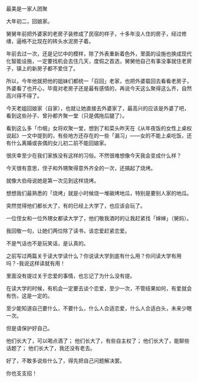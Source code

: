 最美是一家人团聚


大年初二，回娘家。

舅舅年前把外婆家的老房子装修成了民宿的样子，十多年没人住的房子，经过修缮，逼格不比现在的砖头水泥房子着。

年前去过一次，还是记忆中的模样，除了外表重新着色外，里面的设施也换成现代化智能设施，一定要找机会去住几天，度假之首选，舅舅他自己有事没事就住老房子，镇上的新房子都不爱住了。

所以，今年他就把他的姐妹们都统一「召回」老家，也把外婆载回去看看老房子，外婆看了也开心，毕竟对老房子还是最有感情的，再说今天这么聚得这么齐，自然高兴得不得了。

今天老姐回娘家（自家），也就让她直接去外婆家了，最高兴的应该是外婆了吧，看到这些孙子、曾孙都齐聚一堂（只是偶拖后腿了）。

看到这么多「巾帼」女将欢聚一堂，想到了和菜头昨天在《从年夜饭的女性上桌权说起》一文中提到的，有些地方还存在的一些「漏习」——女的不能上桌吃饭，还有什么离婚或丧偶的女儿初二前不能回娘家。

很庆幸至少在我们家族没有这样的习俗。不然很难想像今天我会变成什么样？


今天很有意思，侄子和外甥聚得意外齐全的一次，还搞起了烧烤。

就像大伯母说她是第一次见到这样烧烤。

想想我们最熟悉的「烧烤」就是小时候烧一堆碳烤地瓜，特别是要别人家的地瓜。

突然觉得他们都长大了，有的已经上大学了，也应该会玩了。

一位侄女和一位外甥女都读大学了，他们敬我酒时的让我赶紧找「婶婶」（舅妈）。

我回敬一句，让她们两位除了读书，该恋爱赶紧恋爱。

不是气话也不是玩笑话，是认真的。

之前写过两篇关于读大学读什么？你说读大学到底有什么用？你问读大学有用吗？-我说这样读就有用！

里面没有提过关于恋爱的事情，也忘记了为什么没有提。

在读大学的时候，有机会一定要去谈个恋爱，至少一次，不管结果如何，有爱就会有伤，这是一定的。

至少能知道自己要什么，不要什么，什么人合适恋爱，什么人合适白头，未来少瞎一次。

但是请保护好自己。

他们长大了，可以喝点酒了；
他们长大了，有些自主权了；
他们长大了，能聊些话题了；
他们长大了，我还没有老去。


好了，不敢多说些什么了，得先把自己问题解决罢。

你也支支招！



